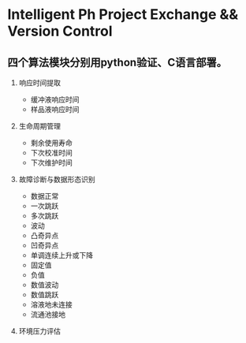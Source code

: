 # Intelligent Ph Project Exchange && Version Control
## 四个算法模块分别用python验证、C语言部署。
1. 响应时间提取
    - 缓冲液响应时间
    - 样品液响应时间
2. 生命周期管理
    - 剩余使用寿命
    - 下次校准时间
    - 下次维护时间
3. 故障诊断与数据形态识别
    - 数据正常
    - 一次跳跃
    - 多次跳跃
    - 波动
    - 凸奇异点
    - 凹奇异点
    - 单调连续上升或下降
    - 固定值
    - 负值
    -  数值波动
    -  数值跳跃
    -  溶液地未连接
    -  流通池接地
    
4. 环境压力评估
